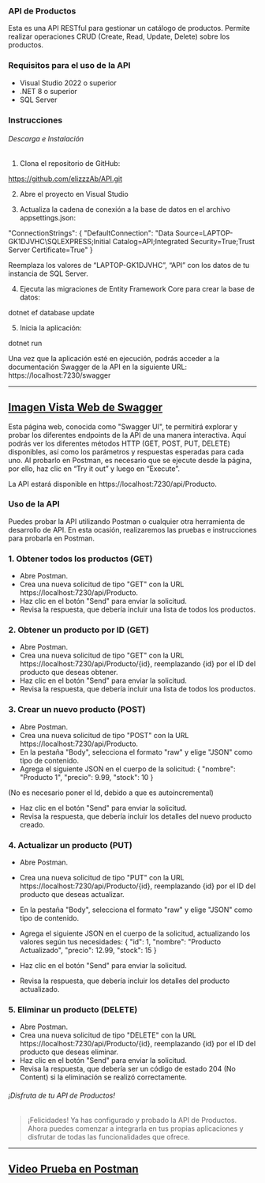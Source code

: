 ### API de Productos
Esta es una API RESTful para gestionar un catálogo de productos. Permite realizar operaciones CRUD (Create, Read, Update, Delete) sobre los productos.

### Requisitos para el uso de la API
- Visual Studio 2022 o superior
- .NET 8 o superior
- SQL Server
### Instrucciones
###### Descarga e Instalación



1.	Clona el repositorio de GitHub:

https://github.com/elizzzAb/API.git


2.	Abre el proyecto en Visual Studio


3.	Actualiza la cadena de conexión a la base de datos en el archivo appsettings.json:

"ConnectionStrings": {
  "DefaultConnection": "Data Source=LAPTOP-GK1DJVHC\\SQLEXPRESS;Initial Catalog=API;Integrated Security=True;Trust Server Certificate=True"
}


Reemplaza los valores de “LAPTOP-GK1DJVHC”, “API” con los datos de tu instancia de SQL Server.


4.	Ejecuta las migraciones de Entity Framework Core para crear la base de datos:

dotnet ef database update

5.	Inicia la aplicación:

dotnet run


Una vez que la aplicación esté en ejecución, podrás acceder a la documentación Swagger de la API en la siguiente URL:
https://localhost:7230/swagger

-----
[Imagen Vista Web de Swagger](https://drive.google.com/file/d/1J8YNrij_JAFhnlIJrDrqRcXEOTj0SRwM/view?usp=sharing)
-----

Esta página web, conocida como "Swagger UI", te permitirá explorar y probar los diferentes endpoints de la API de una manera interactiva. Aquí podrás ver los diferentes métodos HTTP (GET, POST, PUT, DELETE) disponibles, así como los parámetros y respuestas esperadas para cada uno. Al probarlo en Postman, es necesario que se ejecute desde la página, por ello, haz clic en “Try it out” y luego en “Execute”.

La API estará disponible en https://localhost:7230/api/Producto.

### Uso de la API
Puedes probar la API utilizando Postman o cualquier otra herramienta de desarrollo de API. En esta ocasión, realizaremos las pruebas e instrucciones para probarla en Postman.

### 1.	Obtener todos los productos (GET)
* Abre Postman.
* Crea una nueva solicitud de tipo "GET" con la URL https://localhost:7230/api/Producto.
* Haz clic en el botón "Send" para enviar la solicitud.
* Revisa la respuesta, que debería incluir una lista de todos los productos.

### 2.	Obtener un producto por ID (GET)
* Abre Postman.
* Crea una nueva solicitud de tipo "GET" con la URL https://localhost:7230/api/Producto/{id}, reemplazando {id} por el ID del producto que deseas obtener.
* Haz clic en el botón "Send" para enviar la solicitud.
* Revisa la respuesta, que debería incluir una lista de todos los productos.

### 3.	Crear un nuevo producto (POST)
* Abre Postman.
* Crea una nueva solicitud de tipo "POST" con la URL https://localhost:7230/api/Producto.
* En la pestaña "Body", selecciona el formato "raw" y elige "JSON" como tipo de contenido.
* Agrega el siguiente JSON en el cuerpo de la solicitud:
{
  "nombre": "Producto 1",
  "precio": 9.99,
  "stock": 10
}

(No es necesario poner el Id, debido a que es autoincremental)

* Haz clic en el botón "Send" para enviar la solicitud.
* Revisa la respuesta, que debería incluir los detalles del nuevo producto creado.

### 4.	Actualizar un producto (PUT)
* Abre Postman.
* Crea una nueva solicitud de tipo "PUT" con la URL https://localhost:7230/api/Producto/{id}, reemplazando {id} por el ID del producto que deseas actualizar.
* En la pestaña "Body", selecciona el formato "raw" y elige "JSON" como tipo de contenido.
* Agrega el siguiente JSON en el cuerpo de la solicitud, actualizando los valores según tus necesidades:
{
  "id": 1,
  "nombre": "Producto Actualizado",
  "precio": 12.99,
  "stock": 15
}

* Haz clic en el botón "Send" para enviar la solicitud.
* Revisa la respuesta, que debería incluir los detalles del producto actualizado.

### 5.	Eliminar un producto (DELETE)
* Abre Postman.
* Crea una nueva solicitud de tipo "DELETE" con la URL https://localhost:7230/api/Producto/{id}, reemplazando {id} por el ID del producto que deseas eliminar.
* Haz clic en el botón "Send" para enviar la solicitud.
* Revisa la respuesta, que debería ser un código de estado 204 (No Content) si la eliminación se realizó correctamente.


###### ¡Disfruta de tu API de Productos!

> ¡Felicidades! Ya has configurado y probado la API de Productos. Ahora puedes comenzar a integrarla en tus propias aplicaciones y disfrutar de todas las funcionalidades que ofrece.


----
[Video Prueba en Postman](https://drive.google.com/file/d/1BLcsHoEipdiA-S6hb_rk5JIUvT9YRcwj/view?usp=sharing)
---
